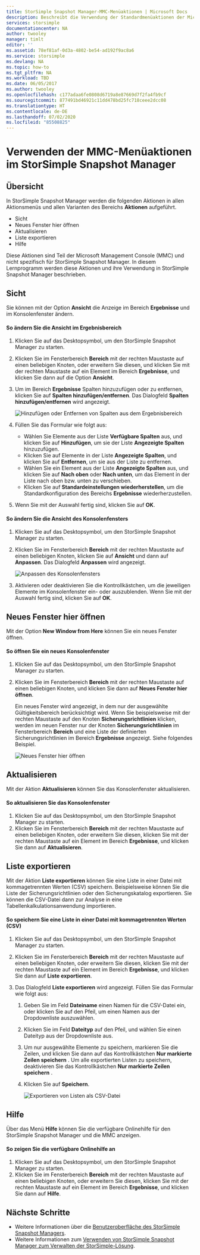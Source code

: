 ```yaml
---
title: StorSimple Snapshot Manager-MMC-Menüaktionen | Microsoft Docs
description: Beschreibt die Verwendung der Standardmenüaktionen der Microsoft Management Console (MMC) im StorSimple Snapshot Manager.
services: storsimple
documentationcenter: NA
author: twooley
manager: timlt
editor: ''
ms.assetid: 78ef81af-0d3a-4802-be54-ad192f9ac8a6
ms.service: storsimple
ms.devlang: NA
ms.topic: how-to
ms.tgt_pltfrm: NA
ms.workload: TBD
ms.date: 06/05/2017
ms.author: twooley
ms.openlocfilehash: c177adaa6fe0808d6719a8e87669d7f2fa4fb9cf
ms.sourcegitcommit: 877491bd46921c11dd478bd25fc718ceee2dcc08
ms.translationtype: HT
ms.contentlocale: de-DE
ms.lasthandoff: 07/02/2020
ms.locfileid: "85508825"
---
```

# <a name="use-the-mmc-menu-actions-in-storsimple-snapshot-manager"></a>Verwenden der MMC-Menüaktionen im StorSimple Snapshot Manager

## <a name="overview"></a>Übersicht
In StorSimple Snapshot Manager werden die folgenden Aktionen in allen Aktionsmenüs und allen Varianten des Bereichs **Aktionen** aufgeführt.

* Sicht
* Neues Fenster hier öffnen 
* Aktualisieren 
* Liste exportieren 
* Hilfe 

Diese Aktionen sind Teil der Microsoft Management Console (MMC) und nicht spezifisch für StorSimple Snapshot Manager. In diesem Lernprogramm werden diese Aktionen und ihre Verwendung in StorSimple Snapshot Manager beschrieben.

## <a name="view"></a>Sicht
Sie können mit der Option **Ansicht** die Anzeige im Bereich **Ergebnisse** und im Konsolenfenster ändern. 

#### <a name="to-change-the-results-pane-view"></a>So ändern Sie die Ansicht im Ergebnisbereich
1. Klicken Sie auf das Desktopsymbol, um den StorSimple Snapshot Manager zu starten.
2. Klicken Sie im Fensterbereich **Bereich** mit der rechten Maustaste auf einen beliebigen Knoten, oder erweitern Sie diesen, und klicken Sie mit der rechten Maustaste auf ein Element im Bereich **Ergebnisse**, und klicken Sie dann auf die Option **Ansicht**. 
3. Um im Bereich **Ergebnisse** Spalten hinzuzufügen oder zu entfernen, klicken Sie auf **Spalten hinzufügen/entfernen**. Das Dialogfeld **Spalten hinzufügen/entfernen** wird angezeigt.
   
    ![Hinzufügen oder Entfernen von Spalten aus dem Ergebnisbereich](./media/storsimple-snapshot-manager-mmc-menu/HCS_SSM_Add_remove_columns.png) 
4. Füllen Sie das Formular wie folgt aus:
   
   * Wählen Sie Elemente aus der Liste **Verfügbare Spalten** aus, und klicken Sie auf **Hinzufügen**, um sie der Liste **Angezeigte Spalten** hinzuzufügen. 
   * Klicken Sie auf Elemente in der Liste **Angezeigte Spalten**, und klicken Sie auf **Entfernen**, um sie aus der Liste zu entfernen. 
   * Wählen Sie ein Element aus der Liste **Angezeigte Spalten** aus, und klicken Sie auf **Nach oben** oder **Nach unten**, um das Element in der Liste nach oben bzw. unten zu verschieben. 
   * Klicken Sie auf **Standardeinstellungen wiederherstellen**, um die Standardkonfiguration des Bereichs **Ergebnisse** wiederherzustellen. 
5. Wenn Sie mit der Auswahl fertig sind, klicken Sie auf **OK**. 

#### <a name="to-change-the-console-window-view"></a>So ändern Sie die Ansicht des Konsolenfensters
1. Klicken Sie auf das Desktopsymbol, um den StorSimple Snapshot Manager zu starten.
2. Klicken Sie im Fensterbereich **Bereich** mit der rechten Maustaste auf einen beliebigen Knoten, klicken Sie auf **Ansicht** und dann auf **Anpassen**. Das Dialogfeld **Anpassen** wird angezeigt.
   
    ![Anpassen des Konsolenfensters](./media/storsimple-snapshot-manager-mmc-menu/HCS_SSM_Customize.png) 
3. Aktivieren oder deaktivieren Sie die Kontrollkästchen, um die jeweiligen Elemente im Konsolenfenster ein- oder auszublenden. Wenn Sie mit der Auswahl fertig sind, klicken Sie auf **OK**.

## <a name="new-window-from-here"></a>Neues Fenster hier öffnen
Mit der Option **New Window from Here** können Sie ein neues Fenster öffnen.

#### <a name="to-open-a-new-console-window"></a>So öffnen Sie ein neues Konsolenfenster
1. Klicken Sie auf das Desktopsymbol, um den StorSimple Snapshot Manager zu starten.
2. Klicken Sie im Fensterbereich **Bereich** mit der rechten Maustaste auf einen beliebigen Knoten, und klicken Sie dann auf **Neues Fenster hier öffnen**. 
   
    Ein neues Fenster wird angezeigt, in dem nur der ausgewählte Gültigkeitsbereich berücksichtigt wird. Wenn Sie beispielsweise mit der rechten Maustaste auf den Knoten **Sicherungsrichtlinien** klicken, werden im neuen Fenster nur der Knoten **Sicherungsrichtlinien** im Fensterbereich **Bereich** und eine Liste der definierten Sicherungsrichtlinien im Bereich **Ergebnisse** angezeigt. Siehe folgendes Beispiel.
   
    ![Neues Fenster hier öffnen](./media/storsimple-snapshot-manager-mmc-menu/HCS_SSM_NewWindow.png) 

## <a name="refresh"></a>Aktualisieren
Mit der Aktion **Aktualisieren** können Sie das Konsolenfenster aktualisieren.

#### <a name="to-update-the-console-window"></a>So aktualisieren Sie das Konsolenfenster
1. Klicken Sie auf das Desktopsymbol, um den StorSimple Snapshot Manager zu starten.
2. Klicken Sie im Fensterbereich **Bereich** mit der rechten Maustaste auf einen beliebigen Knoten, oder erweitern Sie diesen, klicken Sie mit der rechten Maustaste auf ein Element im Bereich **Ergebnisse**, und klicken Sie dann auf **Aktualisieren**. 

## <a name="export-list"></a>Liste exportieren
Mit der Aktion **Liste exportieren** können Sie eine Liste in einer Datei mit kommagetrennten Werten (CSV) speichern. Beispielsweise können Sie die Liste der Sicherungsrichtlinien oder den Sicherungskatalog exportieren. Sie können die CSV-Datei dann zur Analyse in eine Tabellenkalkulationsanwendung importieren.

#### <a name="to-save-a-list-in-a-comma-separated-value-csv-file"></a>So speichern Sie eine Liste in einer Datei mit kommagetrennten Werten (CSV)
1. Klicken Sie auf das Desktopsymbol, um den StorSimple Snapshot Manager zu starten. 
2. Klicken Sie im Fensterbereich **Bereich** mit der rechten Maustaste auf einen beliebigen Knoten, oder erweitern Sie diesen, klicken Sie mit der rechten Maustaste auf ein Element im Bereich **Ergebnisse**, und klicken Sie dann auf **Liste exportieren**. 
3. Das Dialogfeld **Liste exportieren** wird angezeigt. Füllen Sie das Formular wie folgt aus: 
   
   1. Geben Sie im Feld **Dateiname** einen Namen für die CSV-Datei ein, oder klicken Sie auf den Pfeil, um einen Namen aus der Dropdownliste auszuwählen.
   2. Klicken Sie im Feld **Dateityp** auf den Pfeil, und wählen Sie einen Dateityp aus der Dropdownliste aus.
   3. Um nur ausgewählte Elemente zu speichern, markieren Sie die Zeilen, und klicken Sie dann auf das Kontrollkästchen **Nur markierte Zeilen speichern** . Um alle exportierten Listen zu speichern, deaktivieren Sie das Kontrollkästchen **Nur markierte Zeilen speichern** .
   4. Klicken Sie auf **Speichern**.
      
      ![Exportieren von Listen als CSV-Datei](./media/storsimple-snapshot-manager-mmc-menu/HCS_SSM_Export_List.png) 

## <a name="help"></a>Hilfe
Über das Menü **Hilfe** können Sie die verfügbare Onlinehilfe für den StorSimple Snapshot Manager und die MMC anzeigen.

#### <a name="to-view-available-online-help"></a>So zeigen Sie die verfügbare Onlinehilfe an
1. Klicken Sie auf das Desktopsymbol, um den StorSimple Snapshot Manager zu starten.
2. Klicken Sie im Fensterbereich **Bereich** mit der rechten Maustaste auf einen beliebigen Knoten, oder erweitern Sie diesen, klicken Sie mit der rechten Maustaste auf ein Element im Bereich **Ergebnisse**, und klicken Sie dann auf **Hilfe**. 

## <a name="next-steps"></a>Nächste Schritte
* Weitere Informationen über die [Benutzeroberfläche des StorSimple Snapshot Managers](storsimple-use-snapshot-manager.md).
* Weitere Informationen zum [Verwenden von StorSimple Snapshot Manager zum Verwalten der StorSimple-Lösung](storsimple-snapshot-manager-admin.md).

